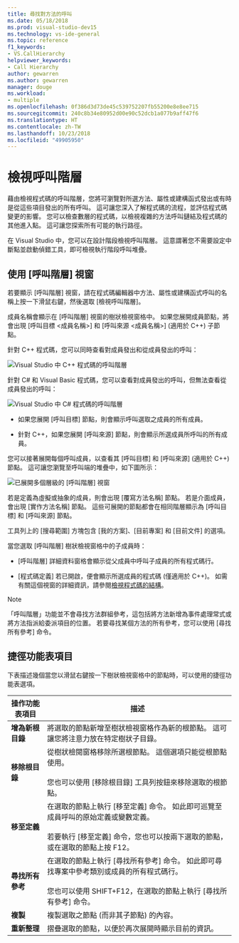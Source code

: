 ```yaml
---
title: 尋找對方法的呼叫
ms.date: 05/18/2018
ms.prod: visual-studio-dev15
ms.technology: vs-ide-general
ms.topic: reference
f1_keywords:
- VS.CallHierarchy
helpviewer_keywords:
- Call Hierarchy
author: gewarren
ms.author: gewarren
manager: douge
ms.workload:
- multiple
ms.openlocfilehash: 0f386d3d73de45c539752207fb55200e8e8ee715
ms.sourcegitcommit: 240c8b34e80952d00e90c52dcb1a077b9aff47f6
ms.translationtype: HT
ms.contentlocale: zh-TW
ms.lasthandoff: 10/23/2018
ms.locfileid: "49905950"
---
```

# <a name="view-call-hierarchy"></a>檢視呼叫階層

藉由檢視程式碼的呼叫階層，您將可瀏覽對所選方法、屬性或建構函式發出或有時是從這些項目發出的所有呼叫。 這可讓您深入了解程式碼的流程，並評估程式碼變更的影響。 您可以檢查數層的程式碼，以檢視複雜的方法呼叫鏈結及程式碼的其他進入點。 這可讓您探索所有可能的執行路徑。

在 Visual Studio 中，您可以在設計階段檢視呼叫階層。 這意謂著您不需要設定中斷點並啟動偵錯工具，即可檢視執行階段呼叫堆疊。

## <a name="use-the-call-hierarchy-window"></a>使用 [呼叫階層] 視窗

若要顯示 [呼叫階層] 視窗，請在程式碼編輯器中方法、屬性或建構函式呼叫的名稱上按一下滑鼠右鍵，然後選取 [檢視呼叫階層]。

成員名稱會顯示在 [呼叫階層] 視窗的樹狀檢視窗格中。 如果您展開成員節點，將會出現 [呼叫目標 <成員名稱>] 和 [呼叫來源 <成員名稱>] (適用於 C++) 子節點。

針對 C++ 程式碼，您可以同時查看對成員發出和從成員發出的呼叫：

![Visual Studio 中 C++ 程式碼的呼叫階層](media/call-hierarchy-cpp.png)

針對 C# 和 Visual Basic 程式碼，您可以查看對成員發出的呼叫，但無法查看從成員發出的呼叫：

![Visual Studio 中 C# 程式碼的呼叫階層](media/call-hierarchy-csharp.png)

- 如果您展開 [呼叫目標] 節點，則會顯示呼叫選取之成員的所有成員。

- 針對 C++，如果您展開 [呼叫來源] 節點，則會顯示所選成員所呼叫的所有成員。

您可以接著展開每個呼叫成員，以查看其 [呼叫目標] 和 [呼叫來源] (適用於 C++) 節點。 這可讓您瀏覽至呼叫端的堆疊中，如下圖所示：

![已展開多個層級的 [呼叫階層] 視窗](media/call-hierarchy-csharp-expanded.png)

若是定義為虛擬或抽象的成員，則會出現 [覆寫方法名稱] 節點。 若是介面成員，會出現 [實作方法名稱] 節點。 這些可展開的節點都會在相同階層顯示為 [呼叫目標] 和 [呼叫來源] 節點。

工具列上的 [搜尋範圍] 方塊包含 [我的方案]、[目前專案] 和 [目前文件] 的選項。

當您選取 [呼叫階層]  樹狀檢視窗格中的子成員時：

- [呼叫階層] 詳細資料窗格會顯示從父成員中呼叫子成員的所有程式碼行。

- [程式碼定義] 若已開啟，便會顯示所選成員的程式碼 (僅適用於 C++)。 如需有關這個視窗的詳細資訊，請參閱[檢視程式碼的結構](../../ide/viewing-the-structure-of-code.md)。

> [!NOTE]
> 「呼叫階層」功能並不會尋找方法群組參考，這包括將方法新增為事件處理常式或將方法指派給委派項目的位置。 若要尋找某個方法的所有參考，您可以使用 [尋找所有參考] 命令。

## <a name="shortcut-menu-items"></a>捷徑功能表項目

下表描述幾個當您以滑鼠右鍵按一下樹狀檢視窗格中的節點時，可以使用的捷徑功能表選項。

|操作功能表項目|描述|
| - |-----------------|
|**增為新根目錄**|將選取的節點新增至樹狀檢視窗格作為新的根節點。 這可讓您將注意力放在特定樹狀子目錄。|
|**移除根目錄**|從樹狀檢閱窗格移除所選根節點。 這個選項只能從根節點使用。<br /><br /> 您也可以使用 [移除根目錄] 工具列按鈕來移除選取的根節點。|
|**移至定義**|在選取的節點上執行 [移至定義] 命令。 如此即可巡覽至成員呼叫的原始定義或變數定義。<br /><br /> 若要執行 [移至定義] 命令，您也可以按兩下選取的節點，或在選取的節點上按 F12。|
|**尋找所有參考**|在選取的節點上執行 [尋找所有參考] 命令。 如此即可尋找專案中參考類別或成員的所有程式碼行。<br /><br /> 您也可以使用 SHIFT+F12，在選取的節點上執行 [尋找所有參考] 命令。|
|**複製**|複製選取之節點 (而非其子節點) 的內容。|
|**重新整理**|摺疊選取的節點，以便於再次展開時顯示目前的資訊。|